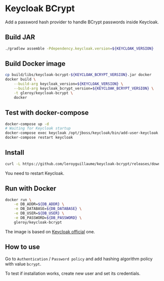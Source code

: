 # Keycloak BCrypt

Add a password hash provider to handle BCrypt passwords inside Keycloak.

## Build JAR

```bash
./gradlew assemble -Pdependency.keycloak.version=${KEYCLOAK_VERSION}
```

## Build Docker image

```bash
cp build/libs/keycloak-bcrypt-${KEYCLOAK_BCRYPT_VERSION}.jar docker
docker build \
    --build-arg keycloak_version=${KEYCLOAK_VERSION} \
    --build-arg keycloak_bcrypt_version=${KEYCLOAK_BCRYPT_VERSION} \
    -t gleroy/keycloak-bcrypt \
    docker
```

## Test with docker-compose

```bash
docker-compose up -d
# Waiting for Keycloak startup
docker-compose exec keycloak /opt/jboss/keycloak/bin/add-user-keycloak.sh -u admin -p admin # to create admin user
docker-compose restart keycloak
```

## Install

```bash
curl -L https://github.com/leroyguillaume/keycloak-bcrypt/releases/download/${KEYCLOAK_BCRYPT_VERSION}/keycloak-bcrypt-${KEYCLOAK_BCRYPT_VERSION}.jar > KEYCLOAK_HOME/standalone/deployments/keycloak-bcrypt-${KEYCLOAK_BCRYPT_VERSION}.jar
```
You need to restart Keycloak.

## Run with Docker

```bash
docker run \
    -e DB_ADDR=${DB_ADDR} \
    -e DB_DATABASE=${DB_DATABASE} \
    -e DB_USER=${DB_USER} \
    -e DB_PASSWORD=${DB_PASSWORD} \
    gleroy/keycloak-bcrypt
```

The image is based on [Keycloak official](https://hub.docker.com/r/jboss/keycloak/) one.

## How to use
Go to `Authentication` / `Password policy` and add hashing algorithm policy with value `bcrypt`.

To test if installation works, create new user and set its credentials.
